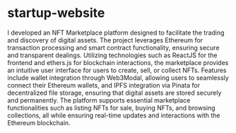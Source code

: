 # startup-website
I developed an NFT Marketplace platform designed to facilitate the trading and discovery of digital assets. The project leverages Ethereum for transaction processing and smart contract functionality, ensuring secure and transparent dealings. Utilizing technologies such as ReactJS for the frontend and ethers.js for blockchain interactions, the marketplace provides an intuitive user interface for users to create, sell, or collect NFTs. Features include wallet integration through Web3Modal, allowing users to seamlessly connect their Ethereum wallets, and IPFS integration via Pinata for decentralized file storage, ensuring that digital assets are stored securely and permanently. The platform supports essential marketplace functionalities such as listing NFTs for sale, buying NFTs, and browsing collections, all while ensuring real-time updates and interactions with the Ethereum blockchain.
